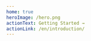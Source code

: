 ```yaml
---
home: true
heroImage: /hero.png
actionText: Getting Started →
actionLink: /en/introduction/
---
```

